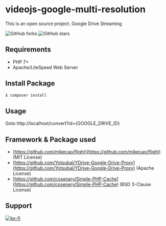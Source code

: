 # videojs-google-multi-resolution
This is an open source project. Google Drive Streaming

![GitHub forks](https://img.shields.io/github/forks/YuuDrive/videojs-google-multi-resolution)
![GitHub stars](https://img.shields.io/github/stars/YuuDrive/videojs-google-multi-resolution)

## Requirements
- PHP 7+
- Apache/LiteSpeed Web Server

## Install Package
```bash
$ composer install
```

## Usage
Goto http://localhost/convert?id={GOOGLE_DRIVE_ID}

## Framework & Package used
- [https://github.com/mikecao/flight](https://github.com/mikecao/flight) (MIT License)
- [https://github.com/Yotsubal/YDrive-Google-Drive-Proxy](https://github.com/Yotsubal/YDrive-Google-Drive-Proxy) (Apache License)
- [https://github.com/cosenary/Simple-PHP-Cache](https://github.com/cosenary/Simple-PHP-Cache) (BSD 3-Clause License)

## Support
[![ko-fi](https://www.ko-fi.com/img/githubbutton_sm.svg)](https://ko-fi.com/B0B11M8VJ)